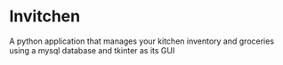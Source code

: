 # Invitchen
A python application that manages your kitchen inventory and groceries using a mysql database and tkinter as its GUI
